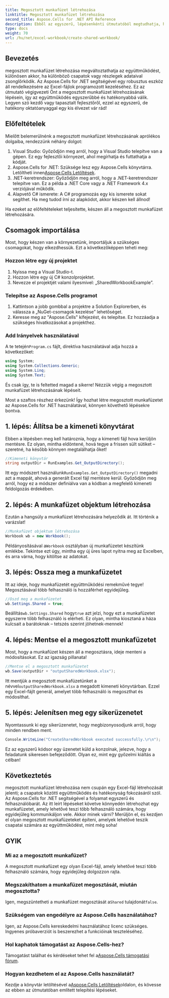 ```yaml
---
title: Megosztott munkafüzet létrehozása
linktitle: Megosztott munkafüzet létrehozása
second_title: Aspose.Cells for .NET API Reference
description: Ebből az egyszerű, lépésenkénti útmutatóból megtudhatja, hogyan hozhat létre megosztott munkafüzetet az Aspose.Cells for .NET használatával. Tökéletes a csapatmunka fokozására.
type: docs
weight: 70
url: /hu/net/excel-workbook/create-shared-workbook/
---
```

## Bevezetés

megosztott munkafüzet létrehozása megváltoztathatja az együttműködést, különösen akkor, ha különböző csapatok vagy részlegek adataival zsonglőrködik. Az Aspose.Cells for .NET segítségével egy robusztus eszköz áll rendelkezésére az Excel-fájlok programozott kezeléséhez. Ez az útmutató végigvezeti Önt a megosztott munkafüzet létrehozásának lépésein, így az együttműködés egyszerűbbé és hatékonyabbá válik. Legyen szó kezdő vagy tapasztalt fejlesztőről, ezzel az egyszerű, de hatékony oktatóanyaggal egy kis élvezet vár rád!

## Előfeltételek

Mielőtt belemerülnénk a megosztott munkafüzet létrehozásának aprólékos dolgaiba, rendezzünk néhány dolgot:

1. Visual Studio: Győződjön meg arról, hogy a Visual Studio telepítve van a gépen. Ez egy fejlesztői környezet, ahol megírhatja és futtathatja a kódját.
2.  Aspose.Cells for .NET: Szüksége lesz egy Aspose.Cells könyvtárra. Letöltheti innen[Aspose.Cells Letöltések](https://releases.aspose.com/cells/net/).
3. .NET-keretrendszer: Győződjön meg arról, hogy a .NET-keretrendszer telepítve van. Ez a példa a .NET Core vagy a .NET Framework 4.x verziójával működik.
4. Alapvető C# ismerete: A C# programozás egy kis ismerete sokat segíthet. Ha meg tudod írni az alapkódot, akkor készen kell állnod!

Ha ezeket az előfeltételeket teljesítette, készen áll a megosztott munkafüzet létrehozására.

## Csomagok importálása

Most, hogy készen van a környezetünk, importáljuk a szükséges csomagokat, hogy elkezdhessük. Ezt a következőképpen teheti meg:

### Hozzon létre egy új projektet
1. Nyissa meg a Visual Studio-t.
2. Hozzon létre egy új C# konzolprojektet.
3. Nevezze el projektjét valami ilyesmivel: „SharedWorkbookExample”.

### Telepítse az Aspose.Cells programot
1. Kattintson a jobb gombbal a projektre a Solution Explorerben, és válassza a „NuGet-csomagok kezelése” lehetőséget.
2. Keresse meg az "Aspose.Cells" kifejezést, és telepítse. Ez hozzáadja a szükséges hivatkozásokat a projekthez.

### Add Irányelvek használatával
 A te tetején`Program.cs` fájlt, direktíva használatával adja hozzá a következőket:

```csharp
using System;
using System.Collections.Generic;
using System.Linq;
using System.Text;
```

És csak így, te is feltetted magad a sikerre! Nézzük végig a megosztott munkafüzet létrehozásának lépéseit.

Most a szaftos részhez érkezünk! Így hozhat létre megosztott munkafüzetet az Aspose.Cells for .NET használatával, könnyen követhető lépésekre bontva.

## 1. lépés: Állítsa be a kimeneti könyvtárat

Ebben a lépésben meg kell határoznia, hogy a kimeneti fájl hova kerüljön mentésre. Ez olyan, mintha eldöntené, hová tegye a frissen sült sütiket – szeretné, ha később könnyen megtalálhatja őket!

```csharp
//Kimeneti könyvtár
string outputDir = RunExamples.Get_OutputDirectory();
```
 Itt egy módszert használunk`RunExamples.Get_OutputDirectory()` megadni azt a mappát, ahová a generált Excel fájl mentésre kerül. Győződjön meg arról, hogy ez a módszer definiálva van a kódban a megfelelő kimeneti feldolgozás érdekében.

## 2. lépés: A munkafüzet objektum létrehozása

Ezután a hangsúly a munkafüzet létrehozására helyeződik át. Itt történik a varázslat!

```csharp
//Munkafüzet objektum létrehozása
Workbook wb = new Workbook();
```
 Példányosításával a`Workbook` osztályban új munkafüzetet készítünk emlékbe. Tekintse ezt úgy, mintha egy új üres lapot nyitna meg az Excelben, és arra várna, hogy kitöltse az adatokat.

## 3. lépés: Ossza meg a munkafüzetet

Itt az ideje, hogy munkafüzetét együttműködési remekművé tegye! Megosztásával több felhasználó is hozzáférhet egyidejűleg.

```csharp
//Oszd meg a munkafüzetet
wb.Settings.Shared = true;
```
 Beállítás`wb.Settings.Shared` hogy`true` azt jelzi, hogy ezt a munkafüzetet egyszerre több felhasználó is elérheti. Ez olyan, mintha kiosztaná a háza kulcsait a barátoknak – tetszés szerint jöhetnek-mennek!

## 4. lépés: Mentse el a megosztott munkafüzetet

Most, hogy a munkafüzet készen áll a megosztásra, ideje menteni a módosításokat. Ez az igazság pillanata!

```csharp
//Mentse el a megosztott munkafüzetet
wb.Save(outputDir + "outputSharedWorkbook.xlsx");
```
 Itt mentjük a megosztott munkafüzetünket a névvel`outputSharedWorkbook.xlsx` a megadott kimeneti könyvtárban. Ezzel egy Excel-fájlt generál, amelyet több felhasználó is megoszthat és módosíthat.

## 5. lépés: Jelenítsen meg egy sikerüzenetet

Nyomtassunk ki egy sikerüzenetet, hogy megbizonyosodjunk arról, hogy minden rendben ment.

```csharp
Console.WriteLine("CreateSharedWorkbook executed successfully.\r\n");
```
Ez az egyszerű kódsor egy üzenetet küld a konzolnak, jelezve, hogy a feladatunk sikeresen befejeződött. Olyan ez, mint egy győzelmi kiáltás a célban!

## Következtetés 

megosztott munkafüzet létrehozása nem csupán egy Excel-fájl létrehozását jelenti; a csapatok közötti együttműködés és hatékonyság fokozásáról szól. Az Aspose.Cells for .NET segítségével a folyamat egyszerű és felhasználóbarát. Az itt leírt lépéseket követve könnyedén létrehozhat egy munkafüzetet, amely lehetővé teszi több felhasználó számára, hogy egyidejűleg kommunikáljon vele. Akkor minek várni? Merüljön el, és kezdjen el olyan megosztott munkafüzeteket építeni, amelyek lehetővé teszik csapatai számára az együttműködést, mint még soha!

## GYIK

### Mi az a megosztott munkafüzet?
A megosztott munkafüzet egy olyan Excel-fájl, amely lehetővé teszi több felhasználó számára, hogy egyidejűleg dolgozzon rajta.

### Megszakíthatom a munkafüzet megosztását, miután megosztotta?
 Igen, megszüntetheti a munkafüzet megosztását a`Shared` tulajdonát`false`.

### Szükségem van engedélyre az Aspose.Cells használatához?
Igen, az Aspose.Cells kereskedelmi használatához licenc szükséges. Ingyenes próbaverziót is beszerezhet a funkcióinak teszteléséhez.

### Hol kaphatok támogatást az Aspose.Cells-hez?
 Támogatást találhat és kérdéseket tehet fel a[Aspose.Cells támogatási fórum](https://forum.aspose.com/c/cells/9).

### Hogyan kezdhetem el az Aspose.Cells használatát?
 Kezdje a könyvtár letöltésével a[Aspose.Cells Letöltések](https://releases.aspose.com/cells/net/)oldalon, és kövesse az ebben az útmutatóban említett telepítési lépéseket.